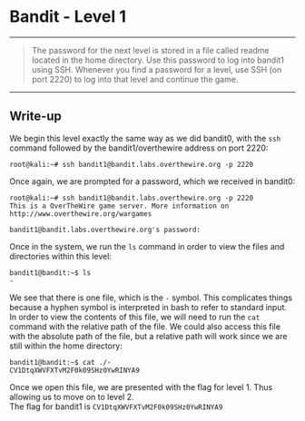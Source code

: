 # Bandit - Level 1
------------
> The password for the next level is stored in a file called readme located in the home directory. Use this password to log into bandit1 using SSH. Whenever you find a password for a level, use SSH (on port 2220) to log into that level and continue the game.
------------

## Write-up
We begin this level exactly the same way as we did bandit0, with the `ssh` command followed by the bandit1/overthewire address on port 2220:

```
root@kali:~# ssh bandit1@bandit.labs.overthewire.org -p 2220
```

Once again, we are prompted for a password, which we received in bandit0:

```
root@kali:~# ssh bandit1@bandit.labs.overthewire.org -p 2220
This is a OverTheWire game server. More information on http://www.overthewire.org/wargames

bandit1@bandit.labs.overthewire.org's password: 
```

Once in the system, we run the `ls` command in order to view the files and directories within this level:

```
bandit1@bandit:~$ ls
-
```

We see that there is one file, which is the `-` symbol. This complicates things because a hyphen symbol is interpreted in bash to refer to standard input. In order to view the contents of this file, we will need to run the `cat` command with the relative path of the file. We could also access this file with the absolute path of the file, but a relative path will work since we are still within the home directory:

```
bandit1@bandit:~$ cat ./-
CV1DtqXWVFXTvM2F0k09SHz0YwRINYA9
```

Once we open this file, we are presented with the flag for level 1. Thus allowing us to move on to level 2.  
The flag for bandit1 is `CV1DtqXWVFXTvM2F0k09SHz0YwRINYA9`
